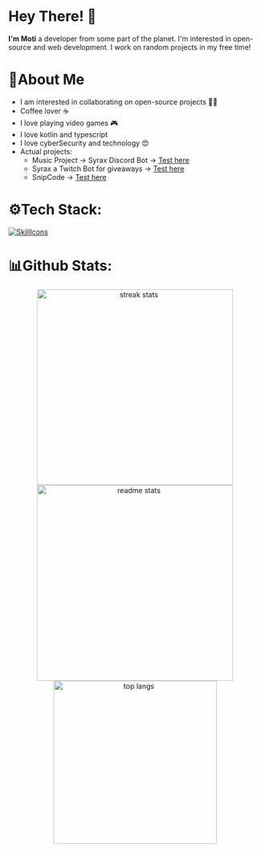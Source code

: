 # Hey There! 👋
**I'm Moti** a developer from some part of the planet. I'm interested in open-source and web development. I work on random projects in my free time!

# 🤺About Me

- I am interested in collaborating on open-source projects 👨‍💻
- Coffee lover ☕️
- I love playing video games 🎮
- I love kotlin and typescript
- I love cyberSecurity and technology 😍
- Actual projects: 
  - Music Project -> Syrax Discord Bot -> [Test here](https://motidev.com/discord)
  - Syrax a Twitch Bot for giveaways -> [Test here](https://motidev.com/discord)
  - SnipCode -> [Test here](https://snipcode.motidev.com)

# ⚙Tech Stack:
[![SkillIcons](https://skillicons.dev/icons?i=js,ts,html,css,nodejs,react,next,angular,tailwind,bootstrap,java,kotlin,rust,mysql,mongodb,git,markdown,nginx,docker,c#)](https://motidev.com)<br/>

# 📊Github Stats:
<div align=center>
  <img width=390 src="https://github-readme-streak-stats-salesp07.vercel.app/?user=motidev&count_private=true&theme=react&border_radius=10" alt="streak stats"/>
  <img width=390 src="https://github-readme-stats-salesp07.vercel.app/api?username=motidev&count_private=true&show_icons=true&theme=react&rank_icon=github&border_radius=10" alt="readme stats" />
  <br/>
  <img width=325 align="center" src="https://github-readme-stats-salesp07.vercel.app/api/top-langs/?username=motidev&hide=HTML&langs_count=8&layout=compact&theme=react&border_radius=10&size_weight=0.5&count_weight=0.5&exclude_repo=github-readme-stats" alt="top langs" />
</div>

